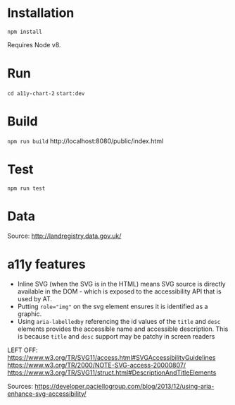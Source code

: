 
# Installation 
`npm install`

Requires Node v8.

# Run
`cd a11y-chart-2`
`start:dev`

# Build
`npm run build`
http://localhost:8080/public/index.html

# Test
`npm run test`

# Data 
Source: http://landregistry.data.gov.uk/

# a11y features
- Inline SVG (when the SVG is in the HTML) means SVG source is directly available in the DOM - which is exposed to the accessibility API that is used by AT.
- Putting `role="img"` on the svg element ensures it is identified as a graphic. 
- Using `aria-labelledby` referencing the id values of the `title` and `desc` elements provides the accessible name and accessible description. This is because `title` and `desc` support may be patchy in screen readers

LEFT OFF: 
https://www.w3.org/TR/SVG11/access.html#SVGAccessibilityGuidelines
https://www.w3.org/TR/2000/NOTE-SVG-access-20000807/
https://www.w3.org/TR/SVG11/struct.html#DescriptionAndTitleElements

Sources: 
https://developer.paciellogroup.com/blog/2013/12/using-aria-enhance-svg-accessibility/

